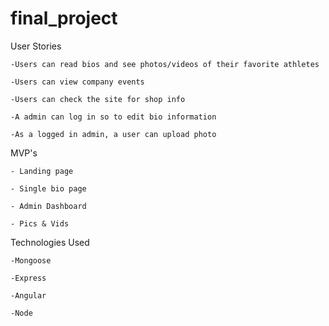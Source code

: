 # final_project

User Stories

    -Users can read bios and see photos/videos of their favorite athletes

    -Users can view company events

    -Users can check the site for shop info

    -A admin can log in so to edit bio information

    -As a logged in admin, a user can upload photo 

MVP's

    - Landing page

    - Single bio page

    - Admin Dashboard

    - Pics & Vids

Technologies Used

    -Mongoose

    -Express

    -Angular

    -Node